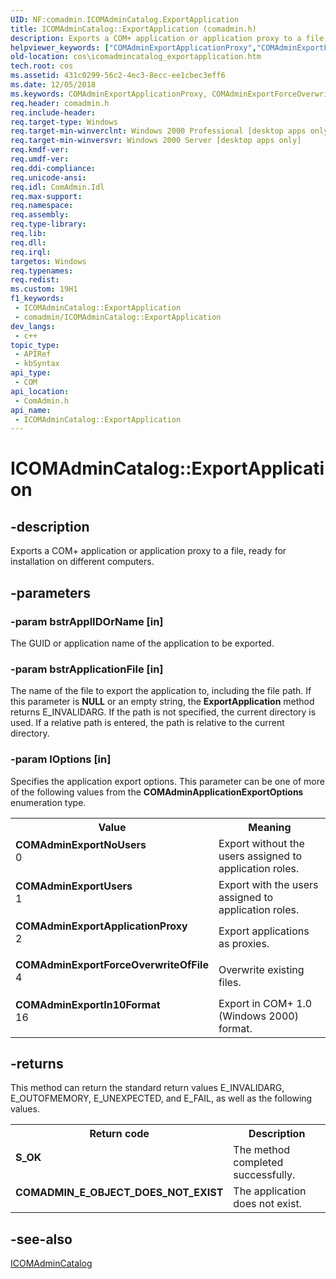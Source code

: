 ```yaml
---
UID: NF:comadmin.ICOMAdminCatalog.ExportApplication
title: ICOMAdminCatalog::ExportApplication (comadmin.h)
description: Exports a COM+ application or application proxy to a file, ready for installation on different computers.
helpviewer_keywords: ["COMAdminExportApplicationProxy","COMAdminExportForceOverwriteOfFile","COMAdminExportIn10Format","COMAdminExportNoUsers","COMAdminExportUsers","ExportApplication","ExportApplication method [COM+]","ExportApplication method [COM+]","ICOMAdminCatalog interface","ICOMAdminCatalog interface [COM+]","ExportApplication method","ICOMAdminCatalog.ExportApplication","ICOMAdminCatalog::ExportApplication","_cos_ICOMAdminCatalog_ExportApplication","comadmin/ICOMAdminCatalog::ExportApplication","cos.icomadmincatalog_exportapplication"]
old-location: cos\icomadmincatalog_exportapplication.htm
tech.root: cos
ms.assetid: 431c0299-56c2-4ec3-8ecc-ee1cbec3eff6
ms.date: 12/05/2018
ms.keywords: COMAdminExportApplicationProxy, COMAdminExportForceOverwriteOfFile, COMAdminExportIn10Format, COMAdminExportNoUsers, COMAdminExportUsers, ExportApplication, ExportApplication method [COM+], ExportApplication method [COM+],ICOMAdminCatalog interface, ICOMAdminCatalog interface [COM+],ExportApplication method, ICOMAdminCatalog.ExportApplication, ICOMAdminCatalog::ExportApplication, _cos_ICOMAdminCatalog_ExportApplication, comadmin/ICOMAdminCatalog::ExportApplication, cos.icomadmincatalog_exportapplication
req.header: comadmin.h
req.include-header: 
req.target-type: Windows
req.target-min-winverclnt: Windows 2000 Professional [desktop apps only]
req.target-min-winversvr: Windows 2000 Server [desktop apps only]
req.kmdf-ver: 
req.umdf-ver: 
req.ddi-compliance: 
req.unicode-ansi: 
req.idl: ComAdmin.Idl
req.max-support: 
req.namespace: 
req.assembly: 
req.type-library: 
req.lib: 
req.dll: 
req.irql: 
targetos: Windows
req.typenames: 
req.redist: 
ms.custom: 19H1
f1_keywords:
 - ICOMAdminCatalog::ExportApplication
 - comadmin/ICOMAdminCatalog::ExportApplication
dev_langs:
 - c++
topic_type:
 - APIRef
 - kbSyntax
api_type:
 - COM
api_location:
 - ComAdmin.h
api_name:
 - ICOMAdminCatalog::ExportApplication
---
```


# ICOMAdminCatalog::ExportApplication


## -description

Exports a COM+ application or application proxy to a file, ready for installation on different computers.

## -parameters

### -param bstrApplIDOrName [in]

The GUID or application name of the application to be exported.

### -param bstrApplicationFile [in]

The name of the file to export the application to, including the file path. If this parameter is <b>NULL</b> or an empty string, the <b>ExportApplication</b> method returns E_INVALIDARG.
If the path is not specified, the current directory is used.
If a relative path is entered, the path is relative to the current directory.

### -param lOptions [in]

Specifies the application export options. This parameter can be one of more of the following values from the <b>COMAdminApplicationExportOptions</b> enumeration type.

<table>
<tr>
<th>Value</th>
<th>Meaning</th>
</tr>
<tr>
<td width="40%"><a id="COMAdminExportNoUsers"></a><a id="comadminexportnousers"></a><a id="COMADMINEXPORTNOUSERS"></a><dl>
<dt><b>COMAdminExportNoUsers</b></dt>
<dt>0</dt>
</dl>
</td>
<td width="60%">
Export without the users assigned to application roles.

</td>
</tr>
<tr>
<td width="40%"><a id="COMAdminExportUsers"></a><a id="comadminexportusers"></a><a id="COMADMINEXPORTUSERS"></a><dl>
<dt><b>COMAdminExportUsers</b></dt>
<dt>1</dt>
</dl>
</td>
<td width="60%">
Export with the users assigned to application roles.

</td>
</tr>
<tr>
<td width="40%"><a id="COMAdminExportApplicationProxy"></a><a id="comadminexportapplicationproxy"></a><a id="COMADMINEXPORTAPPLICATIONPROXY"></a><dl>
<dt><b>COMAdminExportApplicationProxy</b></dt>
<dt>2</dt>
</dl>
</td>
<td width="60%">
Export applications as proxies.

</td>
</tr>
<tr>
<td width="40%"><a id="COMAdminExportForceOverwriteOfFile"></a><a id="comadminexportforceoverwriteoffile"></a><a id="COMADMINEXPORTFORCEOVERWRITEOFFILE"></a><dl>
<dt><b>COMAdminExportForceOverwriteOfFile</b></dt>
<dt>4</dt>
</dl>
</td>
<td width="60%">
Overwrite existing files.

</td>
</tr>
<tr>
<td width="40%"><a id="COMAdminExportIn10Format"></a><a id="comadminexportin10format"></a><a id="COMADMINEXPORTIN10FORMAT"></a><dl>
<dt><b>COMAdminExportIn10Format</b></dt>
<dt>16</dt>
</dl>
</td>
<td width="60%">
Export in COM+ 1.0 (Windows 2000) format.

</td>
</tr>
</table>

## -returns

This method can return the standard return values E_INVALIDARG, E_OUTOFMEMORY, E_UNEXPECTED, and E_FAIL, as well as the following values.

<table>
<tr>
<th>Return code</th>
<th>Description</th>
</tr>
<tr>
<td width="40%">
<dl>
<dt><b>S_OK</b></dt>
</dl>
</td>
<td width="60%">
The method completed successfully.

</td>
</tr>
<tr>
<td width="40%">
<dl>
<dt><b>COMADMIN_E_OBJECT_DOES_NOT_EXIST</b></dt>
</dl>
</td>
<td width="60%">
The application does not exist.

</td>
</tr>
</table>

## -see-also

<a href="/windows/desktop/api/comadmin/nn-comadmin-icomadmincatalog">ICOMAdminCatalog</a>

